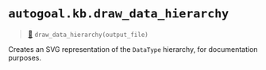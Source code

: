 # `autogoal.kb.draw_data_hierarchy`

> [📝](/usr/lib/python3/dist-packages/autogoal/kb/_data.py#L563)
> `draw_data_hierarchy(output_file)`

Creates an SVG representation of the `DataType` hierarchy,
for documentation purposes.
